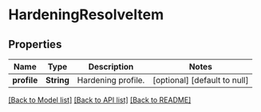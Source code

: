 # HardeningResolveItem

## Properties
Name | Type | Description | Notes
------------ | ------------- | ------------- | -------------
**profile** | **String** | Hardening profile. | [optional] [default to null]

[[Back to Model list]](../README.md#documentation-for-models) [[Back to API list]](../README.md#documentation-for-api-endpoints) [[Back to README]](../README.md)


